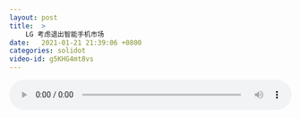```yaml
---
layout: post
title:  >
    LG 考虑退出智能手机市场
date:   2021-01-21 21:39:06 +0800
categories: solidot
video-id: g5KHG4mt8vs
---
```


<audio src="/assets/16b9dc1fb83df2d0b2d5dee70911c631.mp3" style="width: 100%;" controls></audio>

